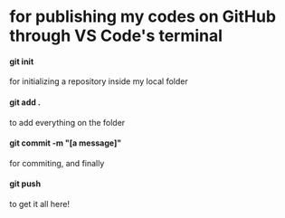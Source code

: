 # for publishing my codes on GitHub through VS Code's terminal
#### git init
for initializing a repository inside my local folder<br>
#### git add .
to add everything on the folder<br>
#### git commit -m "[a message]"
for commiting, and finally<br>
#### git push <link to the GitHub repository>
to get it all here!
